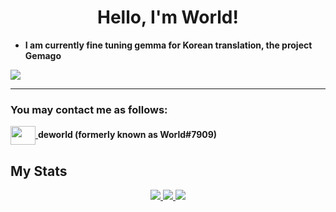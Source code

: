 <h1 align="center">Hello, I'm World!</h1>

- **I am currently fine tuning gemma for Korean translation, the project Gemago**
<p align="left">
	<img align="center" src="https://hits.seeyoufarm.com/api/count/incr/badge.svg?url=https%3A%2F%2Fgithub.com%2Fmcsim415&count_bg=%234ACA98&title_bg=%23555555&icon=github.svg&icon_color=%23F3F3F3&title=hits&edge_flat=false" />
</p>

<hr>

### You may contact me as follows:
<p align="left">
	<a href="#">
		<img align="center" src="https://cdn.jsdelivr.net/npm/simple-icons@3.0.1/icons/discord.svg" height="30" width="40" />
	</a>
	<strong>deworld (formerly known as World#7909)</strong>
</p>

## My Stats
<p align="center">
	<a href="#">
		<img src="https://github-readme-stats.vercel.app/api?username=deveworld&rank_icon=github&show_icons=true&theme=nord&line_height=35" />
		<img src="https://github-readme-streak-stats.herokuapp.com/?user=deveworld&theme=nord" />
		<img src="https://github-readme-stats.vercel.app/api/top-langs/?username=deveworld&layout=compact&theme=nord" />
	</a>
</p>
